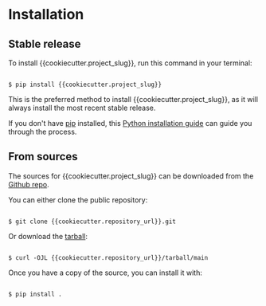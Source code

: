 ```{highlight} shell

```

# Installation

## Stable release

To install {{cookiecutter.project_slug}}, run this command in your terminal:

```{code-block} console

$ pip install {{cookiecutter.project_slug}}

```

This is the preferred method to install {{cookiecutter.project_slug}}, as it will always install the most recent stable release.

If you don't have [pip][pip] installed, this [Python installation guide][python installation guide] can guide
you through the process.

[pip]: https://pip.pypa.io

[python installation guide]: http://docs.python-guide.org/en/latest/starting/installation/

## From sources

The sources for {{cookiecutter.project_slug}} can be downloaded from the [Github repo][github repo].

You can either clone the public repository:

```{code-block} console

$ git clone {{cookiecutter.repository_url}}.git

```

Or download the [tarball][tarball]:

```{code-block} console

$ curl -OJL {{cookiecutter.repository_url}}/tarball/main

```

Once you have a copy of the source, you can install it with:

```{code-block} console

$ pip install .

```

[github repo]: {{cookiecutter.repository_url}}

[tarball]: {{cookiecutter.repository_url}}/tarball/main
